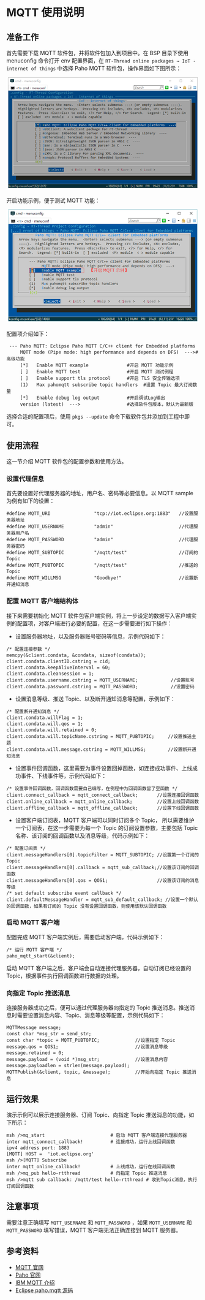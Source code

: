# MQTT 使用说明

## 准备工作

首先需要下载 MQTT 软件包，并将软件包加入到项目中。在 BSP 目录下使用 menuconfig 命令打开 env 配置界面，在 `RT-Thread online packages → IoT - internet of things`  中选择 Paho MQTT 软件包，操作界面如下图所示：

![选中 Paho MQTT 软件包](figures/select_mqtt_package.png)

开启功能示例，便于测试 MQTT 功能：

![开启 MQTT 软件包测试例程](figures/open_mqtt_example.png)

配置项介绍如下：

````{.c}
 --- Paho MQTT: Eclipse Paho MQTT C/C++ client for Embedded platforms  
     MQTT mode (Pipe mode: high performance and depends on DFS)  --->#高级功能   
     [*]   Enable MQTT example              #开启 MQTT 功能示例     
     [ ]   Enable MQTT test                 #开启 MQTT 测试例程    
     [ ]   Enable support tls protocol      #开启 TLS 安全传输选项      
     (1)   Max pahomqtt subscribe topic handlers  #设置 Topic 最大订阅数量 
     [*]   Enable debug log output          #开启调试Log输出                      
     version (latest)  --->                 #选择软件包版本，默认为最新版
````
选择合适的配置项后，使用 `pkgs --update` 命令下载软件包并添加到工程中即可。

## 使用流程
这一节介绍 MQTT 软件包的配置参数和使用方法。

### 设置代理信息
首先要设置好代理服务器的地址，用户名、密码等必要信息。以 MQTT sample 为例有如下的设置：
```{.c}
#define MQTT_URI                "tcp://iot.eclipse.org:1883"   //设置服务器地址
#define MQTT_USERNAME           "admin"                        //代理服务器用户名
#define MQTT_PASSWORD           "admin"                        //代理服务器密码
#define MQTT_SUBTOPIC           "/mqtt/test"                   //订阅的 Topic
#define MQTT_PUBTOPIC           "/mqtt/test"                   //推送的 Topic
#define MQTT_WILLMSG            "Goodbye!"                     //设置断开通知消息
```

### 配置 MQTT 客户端结构体

接下来需要初始化 MQTT 软件包客户端实例，将上一步设定的数据写入客户端实例的配置项，对客户端进行必要的配置，在这一步需要进行如下操作：

- 设置服务器地址，以及服务器账号密码等信息，示例代码如下：

``` {.c}
/* 配置连接参数 */
memcpy(&client.condata, &condata, sizeof(condata));
client.condata.clientID.cstring = cid;
client.condata.keepAliveInterval = 60;
client.condata.cleansession = 1;
client.condata.username.cstring = MQTT_USERNAME;            //设置账号
client.condata.password.cstring = MQTT_PASSWORD;            //设置密码
```

- 设置消息等级、推送 Topic、以及断开通知消息等配置，示例如下：
``` {.c}
/* 配置断开通知消息 */
client.condata.willFlag = 1;
client.condata.will.qos = 1;
client.condata.will.retained = 0;
client.condata.will.topicName.cstring = MQTT_PUBTOPIC;     //设置推送主题
client.condata.will.message.cstring = MQTT_WILLMSG;        //设置断开通知消息
```

- 设置事件回调函数，这里需要为事件设置回掉函数，如连接成功事件、上线成功事件、下线事件等，示例代码如下：

``` {.c}
/* 设置事件回调函数，回调函数需要自己编写，在例程中为回调函数留了空函数 */
client.connect_callback = mqtt_connect_callback;       //设置连接回调函数
client.online_callback = mqtt_online_callback;         //设置上线回调函数
client.offline_callback = mqtt_offline_callback;       //设置下线回调函数
```
- 设置客户端订阅表，MQTT 客户端可以同时订阅多个 Topic， 所以需要维护一个订阅表，在这一步需要为每一个 Topic 的订阅设置参数，主要包括 Topic 名称、该订阅的回调函数以及消息等级，代码示例如下：

``` {.c}
/* 配置订阅表 */
client.messageHandlers[0].topicFilter = MQTT_SUBTOPIC; //设置第一个订阅的 Topic
client.messageHandlers[0].callback = mqtt_sub_callback;//设置该订阅的回调函数
client.messageHandlers[0].qos = QOS1;                  //设置该订阅的消息等级
/* set default subscribe event callback */
client.defaultMessageHandler = mqtt_sub_default_callback; //设置一个默认的回调函数，如果有订阅的 Topic 没有设置回调函数，则使用该默认回调函数
```

### 启动 MQTT 客户端

配置完成 MQTT 客户端实例后，需要启动客户端，代码示例如下：

``` {.c}
/* 运行 MQTT 客户端 */
paho_mqtt_start(&client);
```

启动 MQTT 客户端之后，客户端会自动连接代理服务器，自动订阅已经设置的 Topic，根据事件执行回调函数进行数据的处理。

### 向指定 Topic 推送消息
连接服务器成功之后，便可以通过代理服务器向指定的 Topic 推送消息。推送消息时需要设置消息内容、Topic、消息等级等配置，示例代码如下：
``` {.c}
MQTTMessage message;
const char *msg_str = send_str;
const char *topic = MQTT_PUBTOPIC;             //设置指定 Topic
message.qos = QOS1;                            //设置消息等级
message.retained = 0;
message.payload = (void *)msg_str;             //设置消息内容
message.payloadlen = strlen(message.payload);
MQTTPublish(&client, topic, &message);         //开始向指定 Topic 推送消息
```

## 运行效果

演示示例可以展示连接服务器、订阅 Topic、向指定 Topic 推送消息的功能，如下所示：

``` {.c}
msh />mq_start                        # 启动 MQTT 客户端连接代理服务器
inter mqtt_connect_callback!          # 连接成功，运行上线回调函数
ipv4 address port: 1883
[MQTT] HOST =  'iot.eclipse.org'
msh />[MQTT] Subscribe 
inter mqtt_online_callback!           # 上线成功，运行在线回调函数
msh />mq_pub hello-rtthread           # 向指定 Topic 推送消息
msh />mqtt sub callback: /mqtt/test hello-rtthread # 收到Topic消息，执行订阅回调函数
```

## 注意事项

需要注意正确填写 `MQTT_USERNAME` 和 `MQTT_PASSWORD` ，如果 `MQTT_USERNAME` 和 `MQTT_PASSWORD` 填写错误，MQTT 客户端无法正确连接到 MQTT 服务器。

## 参考资料

- [MQTT 官网](http://mqtt.org/)
- [Paho 官网](http://www.eclipse.org/paho/downloads.php)
- [IBM MQTT 介绍](https://www.ibm.com/developerworks/cn/iot/iot-mqtt-why-good-for-iot/index.html)
- [Eclipse paho.mqtt 源码](https://github.com/eclipse/paho.mqtt.embedded-c)
